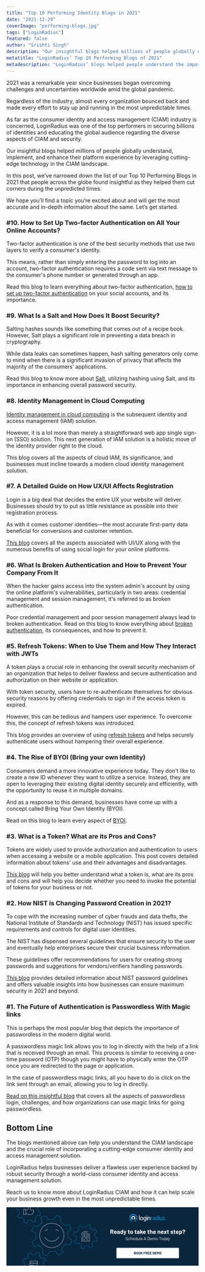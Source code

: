 ```yaml
---
title: "Top 10 Performing Identity Blogs in 2021"
date: "2021-12-29"
coverImage: "performing-blogs.jpg"
tags: ["LoginRadius"]
featured: false
author: "Srishti Singh"
description: "Our insightful blogs helped millions of people globally understand, implement, and enhance their platform experience by leveraging cutting-edge technology in the CIAM landscape in 2021. Here we’ve compiled a list of our top-performing blogs of 2021 that can help you quickly find the most admired and insightful posts to solve your purpose."
metatitle: "LoginRadius’ Top 10 Performing Blogs of 2021"
metadescription: "LoginRadius’ blogs helped people understand the importance of securing consumer identities through a CIAM solution. Check out our top 10 blogs of 2021."
---
```


2021 was a remarkable year since businesses began overcoming challenges and uncertainties worldwide amid the global pandemic. 

Regardless of the industry, almost every organization bounced back and made every effort to stay up and running in the most unpredictable times. 

As far as the consumer identity and access management (CIAM) industry is concerned, LoginRadius was one of the top performers in securing billions of identities and educating the global audience regarding the diverse aspects of CIAM and security. 

Our insightful blogs helped millions of people globally understand, implement, and enhance their platform experience by leveraging cutting-edge technology in the CIAM landscape. 

In this post, we’ve narrowed down the list of our Top 10 Performing Blogs in 2021 that people across the globe found insightful as they helped them cut corners during the unpredicted times. 

We hope you’ll find a topic you’re excited about and will get the most accurate and in-depth information about the same. Let’s get started. 


### #10. How to Set Up Two-factor Authentication on All Your Online Accounts?

Two-factor authentication is one of the best security methods that use two layers to verify a consumer's identity. 

This means, rather than simply entering the password to log into an account, two-factor authentication requires a code sent via text message to the consumer's phone number or generated through an app.

Read this blog to learn everything about two-factor authentication, [how to set up two-factor authentication](https://www.loginradius.com/blog/start-with-identity/how-to-setup-2fa-in-online-accounts/) on your social accounts, and its importance. 


### #9. What Is a Salt and How Does It Boost Security?

Salting hashes sounds like something that comes out of a recipe book. However, Salt plays a significant role in preventing a data breach in cryptography. 

While data leaks can sometimes happen, hash salting generators only come to mind when there is a significant invasion of privacy that affects the majority of the consumers’ applications.

Read this blog to know more about [Salt](https://www.loginradius.com/blog/start-with-identity/what-is-salt/), utilizing hashing using Salt, and its importance in enhancing overall password security. 


### #8. Identity Management in Cloud Computing

[Identity management in cloud computing]((https://www.loginradius.com/blog/start-with-identity/identity-management-in-cloud-computing/)) is the subsequent identity and access management (IAM) solution. 

However, it is a lot more than merely a straightforward web app single sign-on (SSO) solution. This next generation of IAM solution is a holistic move of the identity provider right to the cloud.

This blog covers all the aspects of cloud IAM, its significance, and businesses must incline towards a modern cloud identity management solution. 


### #7. A Detailed Guide on How UX/UI Affects Registration

Login is a big deal that decides the entire UX your website will deliver. Businesses should try to put as little resistance as possible into their registration process. 

As with it comes customer identities—the most accurate first-party data beneficial for conversions and customer retention.

[This blog](https://www.loginradius.com/blog/start-with-identity/how-ui-ux-affects-registration/) covers all the aspects associated with UI/UX along with the numerous benefits of using social login for your online platforms. 


### #6. What Is Broken Authentication and How to Prevent Your Company From It

When the hacker gains access into the system admin's account by using the online platform's vulnerabilities, particularly in two areas: credential management and session management, it's referred to as broken authentication.

Poor credential management and poor session management always lead to broken authentication. Read on this blog to know everything about [broken authentication](https://www.loginradius.com/blog/start-with-identity/what-is-broken-authentication/), its consequences, and how to prevent it. 


### #5. Refresh Tokens: When to Use Them and How They Interact with JWTs

A token plays a crucial role in enhancing the overall security mechanism of an organization that helps to deliver flawless and secure authentication and authorization on their website or application. 

With token security, users have to re-authenticate themselves for obvious security reasons by offering credentials to sign in if the access token is expired. 

However, this can be tedious and hampers user experience. To overcome this, the concept of refresh tokens was introduced.

This blog provides an overview of using [refresh tokens](https://www.loginradius.com/blog/start-with-identity/refresh-tokens-jwt-interaction/) and helps securely authenticate users without hampering their overall experience. 


### #4. The Rise of BYOI (Bring your own Identity)

Consumers demand a more innovative experience today. They don't like to create a new ID whenever they want to utilize a service. Instead, they are open to leveraging their existing digital identity securely and efficiently, with the opportunity to reuse it in multiple domains.

And as a response to this demand, businesses have come up with a concept called Bring Your Own Identity (BYOI).

Read on this blog to learn every aspect of [BYOI](https://www.loginradius.com/blog/start-with-identity/bring-your-own-identity/). 


### #3. What is a Token? What are its Pros and Cons?

Tokens are widely used to provide authorization and authentication to users when accessing a website or a mobile application. This post covers detailed information about tokens' use and their advantages and disadvantages.

[This blog](https://www.loginradius.com/blog/start-with-identity/pros-cons-token-authentication/) will help you better understand what a token is, what are its pros and cons and will help you decide whether you need to invoke the potential of tokens for your business or not.


### #2. How NIST is Changing Password Creation in 2021?

To cope with the increasing number of cyber frauds and data thefts, the National Institute of Standards and Technology (NIST) has issued specific requirements and controls for digital user identities.

The NIST has dispensed several guidelines that ensure security to the user and eventually help enterprises secure their crucial business information.

These guidelines offer recommendations for users for creating strong passwords and suggestions for vendors/verifiers handling passwords.

[This blog](https://www.loginradius.com/blog/start-with-identity/nist-password-guidelines-2021/) provides detailed information about NIST password guidelines and offers valuable insights into how businesses can ensure maximum security in 2021 and beyond.


### #1. The Future of Authentication is Passwordless With Magic links

This is perhaps the most popular blog that depicts the importance of passwordless in the modern digital world. 

A passwordless magic link allows you to log in directly with the help of a link that is received through an email. This process is similar to receiving a one-time password (OTP) though you might have to physically enter the OTP once you are redirected to the page or application. 

In the case of passwordless magic links, all you have to do is click on the link sent through an email, allowing you to log in directly.

[Read on this insightful blog](https://www.loginradius.com/blog/start-with-identity/passwordless-magic-links/) that covers all the aspects of passwordless login, challenges, and how organizations can use magic links for going passwordless. 


## Bottom Line 

The blogs mentioned above can help you understand the CIAM landscape and the crucial role of incorporating a cutting-edge consumer identity and access management solution. 

LoginRadius helps businesses deliver a flawless user experience backed by robust security through a world-class consumer identity and access management solution. 

Reach us to know more about LoginRadius CIAM and how it can help scale your business growth even in the most unpredictable times. 



[![book-a-demo-loginradius](../../assets/book-a-demo-loginradius.png)](https://www.loginradius.com/book-a-demo/)